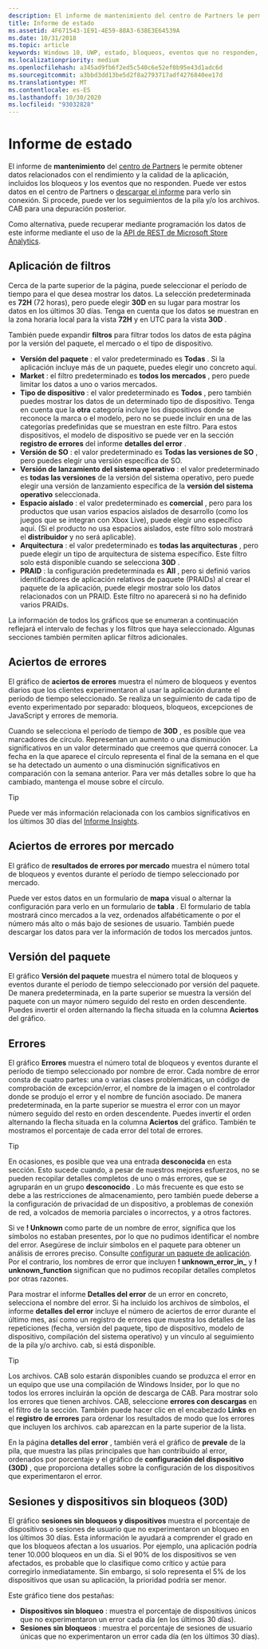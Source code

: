 ```yaml
---
description: El informe de mantenimiento del centro de Partners le permite obtener datos relacionados con el rendimiento y la calidad de la aplicación, incluidos los bloqueos y los eventos que no responden.
title: Informe de estado
ms.assetid: 4F671543-1E91-4E59-88A3-638E3E64539A
ms.date: 10/31/2018
ms.topic: article
keywords: Windows 10, UWP, estado, bloqueos, eventos que no responden, estado de la aplicación, datos de mantenimiento, seguimiento de la pila, archivo. cab, error, errores, PDB, símbolos
ms.localizationpriority: medium
ms.openlocfilehash: a345ad9fb6f2ed5c540c6e52ef0b95e43d1adc6d
ms.sourcegitcommit: a3bbd3dd13be5d2f8a2793717adf4276840ee17d
ms.translationtype: MT
ms.contentlocale: es-ES
ms.lasthandoff: 10/30/2020
ms.locfileid: "93032828"
---
```

# <a name="health-report"></a>Informe de estado

El informe de **mantenimiento** del [centro de Partners](https://partner.microsoft.com/dashboard) le permite obtener datos relacionados con el rendimiento y la calidad de la aplicación, incluidos los bloqueos y los eventos que no responden. Puede ver estos datos en el centro de Partners o [descargar el informe](download-analytic-reports.md) para verlo sin conexión. Si procede, puede ver los seguimientos de la pila y/o los archivos. CAB para una depuración posterior.

Como alternativa, puede recuperar mediante programación los datos de este informe mediante el uso de la [API de REST de Microsoft Store Analytics](../monetize/access-analytics-data-using-windows-store-services.md).


## <a name="apply-filters"></a>Aplicación de filtros

Cerca de la parte superior de la página, puede seleccionar el período de tiempo para el que desea mostrar los datos. La selección predeterminada es **72H** (72 horas), pero puede elegir **30D** en su lugar para mostrar los datos en los últimos 30 días. Tenga en cuenta que los datos se muestran en la zona horaria local para la vista **72H** y en UTC para la vista **30D** .

También puede expandir **filtros** para filtrar todos los datos de esta página por la versión del paquete, el mercado o el tipo de dispositivo.

-   **Versión del paquete** : el valor predeterminado es **Todas** . Si la aplicación incluye más de un paquete, puedes elegir uno concreto aquí.
-   **Market** : el filtro predeterminado es **todos los mercados** , pero puede limitar los datos a uno o varios mercados.
-   **Tipo de dispositivo** : el valor predeterminado es **Todos** , pero también puedes mostrar los datos de un determinado tipo de dispositivo. Tenga en cuenta que la **otra** categoría incluye los dispositivos donde se reconoce la marca o el modelo, pero no se puede incluir en una de las categorías predefinidas que se muestran en este filtro. Para estos dispositivos, el modelo de dispositivo se puede ver en la sección **registro de errores** del informe **detalles del error** .  
-   **Versión de SO** : el valor predeterminado es **Todas las versiones de SO** , pero puedes elegir una versión específica de SO.
-   **Versión de lanzamiento del sistema operativo** : el valor predeterminado es **todas las versiones** de la versión del sistema operativo, pero puede elegir una versión de lanzamiento específica de la **versión del sistema operativo** seleccionada.
-   **Espacio aislado** : el valor predeterminado es **comercial** , pero para los productos que usan varios espacios aislados de desarrollo (como los juegos que se integran con Xbox Live), puede elegir uno específico aquí. (Si el producto no usa espacios aislados, este filtro solo mostrará el **distribuidor** y no será aplicable).
-   **Arquitectura** : el valor predeterminado es **todas las arquitecturas** , pero puede elegir un tipo de arquitectura de sistema específico. Este filtro solo está disponible cuando se selecciona **30D** .
-   **PRAID** : la configuración predeterminada es **All** , pero si definió varios identificadores de aplicación relativos de paquete (PRAIDs) al crear el paquete de la aplicación, puede elegir mostrar solo los datos relacionados con un PRAID. Este filtro no aparecerá si no ha definido varios PRAIDs.

La información de todos los gráficos que se enumeran a continuación reflejará el intervalo de fechas y los filtros que haya seleccionado. Algunas secciones también permiten aplicar filtros adicionales.


## <a name="failure-hits"></a>Aciertos de errores

El gráfico de **aciertos de errores** muestra el número de bloqueos y eventos diarios que los clientes experimentaron al usar la aplicación durante el período de tiempo seleccionado. Se realiza un seguimiento de cada tipo de evento experimentado por separado: bloqueos, bloqueos, excepciones de JavaScript y errores de memoria.

Cuando se selecciona el período de tiempo de **30D** , es posible que vea marcadores de círculo. Representan un aumento o una disminución significativos en un valor determinado que creemos que querrá conocer. La fecha en la que aparece el círculo representa el final de la semana en el que se ha detectado un aumento o una disminución significativos en comparación con la semana anterior. Para ver más detalles sobre lo que ha cambiado, mantenga el mouse sobre el círculo.  

> [!TIP]
> Puede ver más información relacionada con los cambios significativos en los últimos 30 días del [Informe Insights](insights-report.md).

## <a name="failure-hits-by-market"></a>Aciertos de errores por mercado

El gráfico de **resultados de errores por mercado** muestra el número total de bloqueos y eventos durante el período de tiempo seleccionado por mercado.

Puede ver estos datos en un formulario de **mapa** visual o alternar la configuración para verlo en un formulario de **tabla** . El formulario de tabla mostrará cinco mercados a la vez, ordenados alfabéticamente o por el número más alto o más bajo de sesiones de usuario. También puede descargar los datos para ver la información de todos los mercados juntos.


## <a name="package-version"></a>Versión del paquete

El gráfico **Versión del paquete** muestra el número total de bloqueos y eventos durante el período de tiempo seleccionado por versión del paquete. De manera predeterminada, en la parte superior se muestra la versión del paquete con un mayor número seguido del resto en orden descendente. Puedes invertir el orden alternando la flecha situada en la columna **Aciertos** del gráfico.

## <a name="failures"></a>Errores

El gráfico **Errores** muestra el número total de bloqueos y eventos durante el período de tiempo seleccionado por nombre de error. Cada nombre de error consta de cuatro partes: una o varias clases problemáticas, un código de comprobación de excepción/error, el nombre de la imagen o el controlador donde se produjo el error y el nombre de función asociado. De manera predeterminada, en la parte superior se muestra el error con un mayor número seguido del resto en orden descendente. Puedes invertir el orden alternando la flecha situada en la columna **Aciertos** del gráfico. También te mostramos el porcentaje de cada error del total de errores.

> [!TIP]
> En ocasiones, es posible que vea una entrada **desconocida** en esta sección. Esto sucede cuando, a pesar de nuestros mejores esfuerzos, no se pueden recopilar detalles completos de uno o más errores, que se agruparán en un grupo **desconocido** . Lo más frecuente es que esto se debe a las restricciones de almacenamiento, pero también puede deberse a la configuración de privacidad de un dispositivo, a problemas de conexión de red, a volcados de memoria parciales o incorrectos, y a otros factores.
>
> Si ve **! Unknown** como parte de un nombre de error, significa que los símbolos no estaban presentes, por lo que no pudimos identificar el nombre del error. Asegúrese de incluir símbolos en el paquete para obtener un análisis de errores preciso. Consulte [configurar un paquete de aplicación](/windows/msix/package/packaging-uwp-apps#configure-an-app-package). Por el contrario, los nombres de error que incluyen **! unknown_error_in_** y **! unknown_function** significan que no pudimos recopilar detalles completos por otras razones.

Para mostrar el informe **Detalles del error** de un error en concreto, selecciona el nombre del error. Si ha incluido los archivos de símbolos, el informe **detalles del error** incluye el número de aciertos de error durante el último mes, así como un registro de errores que muestra los detalles de las repeticiones (fecha, versión del paquete, tipo de dispositivo, modelo de dispositivo, compilación del sistema operativo) y un vínculo al seguimiento de la pila y/o archivo. cab, si está disponible.

> [!TIP]
> Los archivos. CAB solo estarán disponibles cuando se produzca el error en un equipo que use una compilación de Windows Insider, por lo que no todos los errores incluirán la opción de descarga de CAB. Para mostrar solo los errores que tienen archivos. CAB, seleccione **errores con descargas** en el filtro de la sección. También puede hacer clic en el encabezado **Links** en el **registro de errores** para ordenar los resultados de modo que los errores que incluyen los archivos. cab aparezcan en la parte superior de la lista.

En la página **detalles del error** , también verá el gráfico de **prevale** de la pila, que muestra las pilas principales que han contribuido al error, ordenados por porcentaje y el gráfico de **configuración del dispositivo (30D)** , que proporciona detalles sobre la configuración de los dispositivos que experimentaron el error. 


## <a name="crash-free-sessions-and-devices-30d"></a>Sesiones y dispositivos sin bloqueos (30D)

El gráfico **sesiones sin bloqueos y dispositivos** muestra el porcentaje de dispositivos o sesiones de usuario que no experimentaron un bloqueo en los últimos 30 días. Esta información le ayudará a comprender el grado en que los bloqueos afectan a los usuarios. Por ejemplo, una aplicación podría tener 10.000 bloqueos en un día. Si el 90% de los dispositivos se ven afectados, es probable que lo clasifique como crítico y actúe para corregirlo inmediatamente. Sin embargo, si solo representa el 5% de los dispositivos que usan su aplicación, la prioridad podría ser menor.

Este gráfico tiene dos pestañas:
- **Dispositivos sin bloqueo** : muestra el porcentaje de dispositivos únicos que no experimentaron un error cada día (en los últimos 30 días).
- **Sesiones sin bloqueos** : muestra el porcentaje de sesiones de usuario únicas que no experimentaron un error cada día (en los últimos 30 días).


 

 
